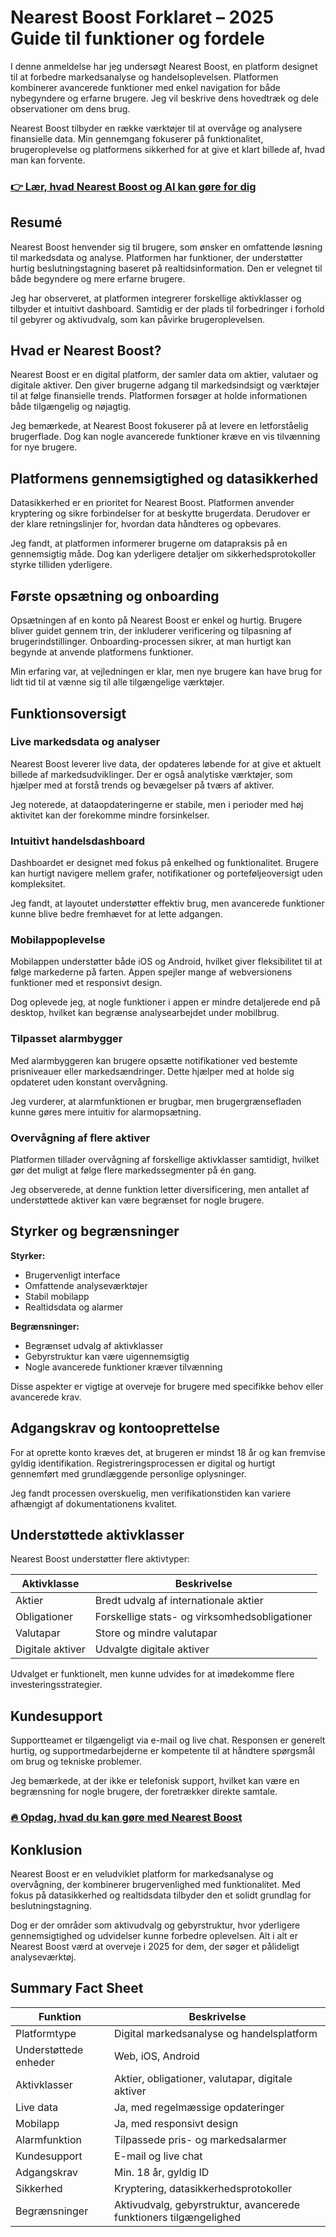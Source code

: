 # Nearest Boost Forklaret – 2025 Guide til funktioner og fordele
 

I denne anmeldelse har jeg undersøgt Nearest Boost, en platform designet til at forbedre markedsanalyse og handelsoplevelsen. Platformen kombinerer avancerede funktioner med enkel navigation for både nybegyndere og erfarne brugere. Jeg vil beskrive dens hovedtræk og dele observationer om dens brug.

Nearest Boost tilbyder en række værktøjer til at overvåge og analysere finansielle data. Min gennemgang fokuserer på funktionalitet, brugeroplevelse og platformens sikkerhed for at give et klart billede af, hvad man kan forvente.

### [👉 Lær, hvad Nearest Boost og AI kan gøre for dig](https://tinyurl.com/25nlv6pw)
## Resumé

Nearest Boost henvender sig til brugere, som ønsker en omfattende løsning til markedsdata og analyse. Platformen har funktioner, der understøtter hurtig beslutningstagning baseret på realtidsinformation. Den er velegnet til både begyndere og mere erfarne brugere.

Jeg har observeret, at platformen integrerer forskellige aktivklasser og tilbyder et intuitivt dashboard. Samtidig er der plads til forbedringer i forhold til gebyrer og aktivudvalg, som kan påvirke brugeroplevelsen.

## Hvad er Nearest Boost?

Nearest Boost er en digital platform, der samler data om aktier, valutaer og digitale aktiver. Den giver brugerne adgang til markedsindsigt og værktøjer til at følge finansielle trends. Platformen forsøger at holde informationen både tilgængelig og nøjagtig.

Jeg bemærkede, at Nearest Boost fokuserer på at levere en letforståelig brugerflade. Dog kan nogle avancerede funktioner kræve en vis tilvænning for nye brugere.

## Platformens gennemsigtighed og datasikkerhed

Datasikkerhed er en prioritet for Nearest Boost. Platformen anvender kryptering og sikre forbindelser for at beskytte brugerdata. Derudover er der klare retningslinjer for, hvordan data håndteres og opbevares.

Jeg fandt, at platformen informerer brugerne om datapraksis på en gennemsigtig måde. Dog kan yderligere detaljer om sikkerhedsprotokoller styrke tilliden yderligere.

## Første opsætning og onboarding

Opsætningen af en konto på Nearest Boost er enkel og hurtig. Brugere bliver guidet gennem trin, der inkluderer verificering og tilpasning af brugerindstillinger. Onboarding-processen sikrer, at man hurtigt kan begynde at anvende platformens funktioner.

Min erfaring var, at vejledningen er klar, men nye brugere kan have brug for lidt tid til at vænne sig til alle tilgængelige værktøjer.

## Funktionsoversigt

### Live markedsdata og analyser

Nearest Boost leverer live data, der opdateres løbende for at give et aktuelt billede af markedsudviklinger. Der er også analytiske værktøjer, som hjælper med at forstå trends og bevægelser på tværs af aktiver.

Jeg noterede, at dataopdateringerne er stabile, men i perioder med høj aktivitet kan der forekomme mindre forsinkelser.

### Intuitivt handelsdashboard

Dashboardet er designet med fokus på enkelhed og funktionalitet. Brugere kan hurtigt navigere mellem grafer, notifikationer og porteføljeoversigt uden kompleksitet.

Jeg fandt, at layoutet understøtter effektiv brug, men avancerede funktioner kunne blive bedre fremhævet for at lette adgangen.

### Mobilappoplevelse

Mobilappen understøtter både iOS og Android, hvilket giver fleksibilitet til at følge markederne på farten. Appen spejler mange af webversionens funktioner med et responsivt design.

Dog oplevede jeg, at nogle funktioner i appen er mindre detaljerede end på desktop, hvilket kan begrænse analysearbejdet under mobilbrug.

### Tilpasset alarmbygger

Med alarmbyggeren kan brugere opsætte notifikationer ved bestemte prisniveauer eller markedsændringer. Dette hjælper med at holde sig opdateret uden konstant overvågning.

Jeg vurderer, at alarmfunktionen er brugbar, men brugergrænsefladen kunne gøres mere intuitiv for alarmopsætning.

### Overvågning af flere aktiver

Platformen tillader overvågning af forskellige aktivklasser samtidigt, hvilket gør det muligt at følge flere markedssegmenter på én gang.

Jeg observerede, at denne funktion letter diversificering, men antallet af understøttede aktiver kan være begrænset for nogle brugere.

## Styrker og begrænsninger

**Styrker:**

- Brugervenligt interface  
- Omfattende analyseværktøjer  
- Stabil mobilapp  
- Realtidsdata og alarmer  

**Begrænsninger:**

- Begrænset udvalg af aktivklasser  
- Gebyrstruktur kan være uigennemsigtig  
- Nogle avancerede funktioner kræver tilvænning  

Disse aspekter er vigtige at overveje for brugere med specifikke behov eller avancerede krav.

## Adgangskrav og kontooprettelse

For at oprette konto kræves det, at brugeren er mindst 18 år og kan fremvise gyldig identifikation. Registreringsprocessen er digital og hurtigt gennemført med grundlæggende personlige oplysninger.

Jeg fandt processen overskuelig, men verifikationstiden kan variere afhængigt af dokumentationens kvalitet.

## Understøttede aktivklasser

Nearest Boost understøtter flere aktivtyper:

| Aktivklasse     | Beskrivelse                   |
|-----------------|------------------------------|
| Aktier          | Bredt udvalg af internationale aktier |
| Obligationer    | Forskellige stats- og virksomhedsobligationer |
| Valutapar       | Store og mindre valutapar     |
| Digitale aktiver| Udvalgte digitale aktiver    |

Udvalget er funktionelt, men kunne udvides for at imødekomme flere investeringsstrategier.

## Kundesupport

Supportteamet er tilgængeligt via e-mail og live chat. Responsen er generelt hurtig, og supportmedarbejderne er kompetente til at håndtere spørgsmål om brug og tekniske problemer.

Jeg bemærkede, at der ikke er telefonisk support, hvilket kan være en begrænsning for nogle brugere, der foretrækker direkte samtale.

### [🔥 Opdag, hvad du kan gøre med Nearest Boost](https://tinyurl.com/25nlv6pw)
## Konklusion

Nearest Boost er en veludviklet platform for markedsanalyse og overvågning, der kombinerer brugervenlighed med funktionalitet. Med fokus på datasikkerhed og realtidsdata tilbyder den et solidt grundlag for beslutningstagning.

Dog er der områder som aktivudvalg og gebyrstruktur, hvor yderligere gennemsigtighed og udvidelser kunne forbedre oplevelsen. Alt i alt er Nearest Boost værd at overveje i 2025 for dem, der søger et pålideligt analyseværktøj.

## Summary Fact Sheet

| Funktion               | Beskrivelse                              |
|-----------------------|----------------------------------------|
| Platformtype          | Digital markedsanalyse og handelsplatform |
| Understøttede enheder | Web, iOS, Android                       |
| Aktivklasser          | Aktier, obligationer, valutapar, digitale aktiver |
| Live data             | Ja, med regelmæssige opdateringer      |
| Mobilapp              | Ja, med responsivt design               |
| Alarmfunktion         | Tilpassede pris- og markedsalarmer      |
| Kundesupport          | E-mail og live chat                      |
| Adgangskrav           | Min. 18 år, gyldig ID                   |
| Sikkerhed             | Kryptering, datasikkerhedsprotokoller  |
| Begrænsninger         | Aktivudvalg, gebyrstruktur, avancerede funktioners tilgængelighed |